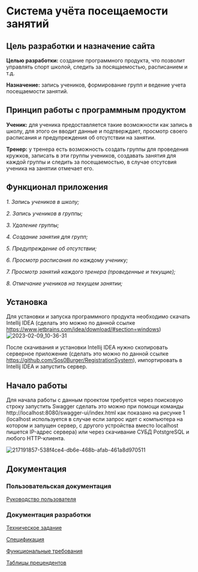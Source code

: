 # **Система учёта посещаемости занятий**
## **Цель разработки и назначение сайта**
**Целью разработки:** создание программного продукта, что позволит управлять спорт школой, следить за посящаемостью, расписанием и т.д.

**Назначение:** запись учеников, формирование групп и ведение учета посещаемости занятий.

## **Принцип работы с программным продуктом**
**Ученик:** для ученика предоставляется такие возможности как запись в школу, для этого он вводит данные и подтверждает, просмотр своего расписания и предупреждения об отсутствии на занятии.

**Тренер:** у тренера есть возможность создать группы для проведения кружков, записать в эти группы учеников, создавать занятия для каждой группы и следить за посещаемостью, в случае отсутсвия ученика на занятии отмечает его.
## **Функционал приложения**
*1. Запись учеников в школу;*

*2. Запись учеников в группы;*

*3. Удаление группы;*

*4. Создание занятия для групп;*

*5. Предупреждение об отсутствии;*

*6. Просмотр расписания по каждому ученику;*

*7. Просмотр занятий каждого тренера (проведенные и текущие);*

*8. Отмечание учеников на текущем занятии;*
## **Установка** 
Для установки и запуска программного продукта необходимо скачать Intellij IDEA (сделать это можно по данной ссылке https://www.jetbrains.com/idea/download/#section=windows)
![2023-02-09_10-36-31](https://user-images.githubusercontent.com/98344500/217747911-50b60383-4f7f-4e93-ac96-0c4ce896b5c3.png)

После скачивания и установки Intellij IDEA нужно скопировать серверное приложение (сделать это можно по данной ссылке https://github.com/Sos0Burger/RegistrationSystem), импортировать в Intellij IDEA и запустить сервер.
## **Начало работы**
Для начала работы с данным проектом требуется через поисковую строку запустить Swagger сделать это можно при помощи команды http://localhost:8080/swagger-ui/index.html как показано на рисунке 1 (localhost используется в случае если запрос идет с компьютера на котором и запущен сервер, с другого устройства вместо localhost пишется IP-адрес сервера) или через скачивание СУБД PotstgreSQL и любого HTTP-клиента.

![217191857-538f4ce4-db6e-468b-afab-461a8d970511](https://user-images.githubusercontent.com/98344500/217206482-fd851dab-a8ed-4523-b7b3-b71e3b893c13.png)
## **Документация**
### **Пользовательская документация**
[Руководство пользователя](https://github.com/Sos0Burger/RegistrationSystem/wiki/8.-Руководство-пользователя)
### **Документация разработки**
[Техническое задание](https://github.com/Sos0Burger/RegistrationSystem/wiki/1.-Техническое-задание)

[Спецификация](https://github.com/Sos0Burger/RegistrationSystem/wiki/2.-Спецификация)

[Функциональные требования](https://github.com/Sos0Burger/RegistrationSystem/wiki/3.-Функциональные-требования)

[Таблицы прецендентов](https://github.com/Sos0Burger/RegistrationSystem/wiki/3.1-Таблицы-прецендентов)
